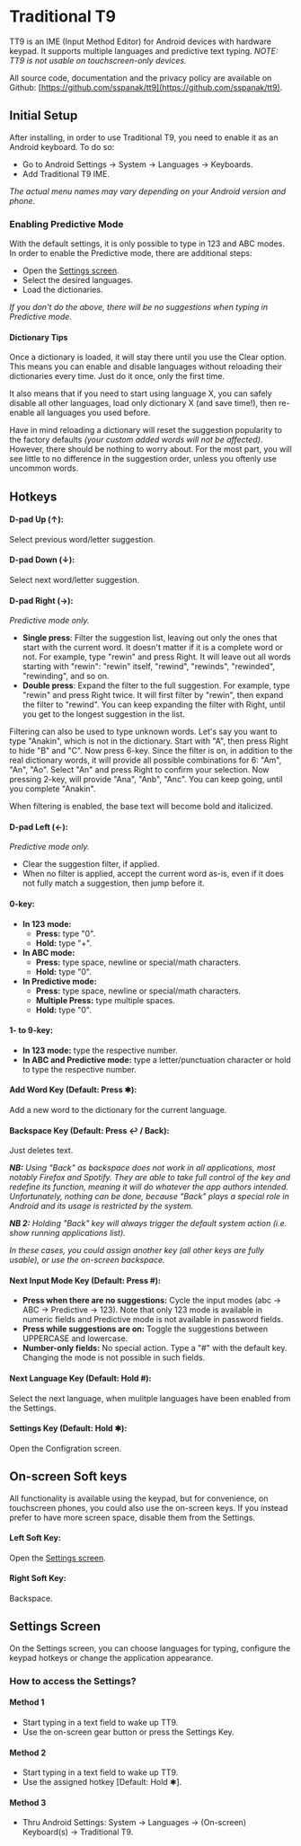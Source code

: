 # Traditional T9
TT9 is an IME (Input Method Editor) for Android devices with hardware keypad. It supports multiple languages and predictive text typing. _NOTE: TT9 is not usable on touchscreen-only devices._

All source code, documentation and the privacy policy are available on Github: [https://github.com/sspanak/tt9](https://github.com/sspanak/tt9).

## Initial Setup
After installing, in order to use Traditional T9, you need to enable it as an Android keyboard. To do so:

- Go to Android Settings → System → Languages → Keyboards.
- Add Traditional T9 IME.

_The actual menu names may vary depending on your Android version and phone._

### Enabling Predictive Mode
With the default settings, it is only possible to type in 123 and ABC modes. In order to enable the Predictive mode, there are additional steps:

- Open the [Settings screen](#settings-screen).
- Select the desired languages.
- Load the dictionaries.

_If you don't do the above, there will be no suggestions when typing in Predictive mode._

#### Dictionary Tips
Once a dictionary is loaded, it will stay there until you use the Clear option. This means you can enable and disable languages without reloading their dictionaries every time. Just do it once, only the first time.

It also means that if you need to start using language X, you can safely disable all other languages, load only dictionary X (and save time!), then re-enable all languages you used before.

Have in mind reloading a dictionary will reset the suggestion popularity to the factory defaults _(your custom added words will not be affected)_. However, there should be nothing to worry about. For the most part, you will see little to no difference in the suggestion order, unless you oftenly use uncommon words.

## Hotkeys

#### D-pad Up (↑):
Select previous word/letter suggestion.

#### D-pad Down (↓):
Select next word/letter suggestion.

#### D-pad Right (→):
_Predictive mode only._

- **Single press**: Filter the suggestion list, leaving out only the ones that start with the current word. It doesn't matter if it is a complete word or not. For example, type "rewin" and press Right. It will leave out all words starting with "rewin": "rewin" itself, "rewind", "rewinds", "rewinded", "rewinding", and so on.
- **Double press**: Expand the filter to the full suggestion. For example, type "rewin" and press Right twice. It will first filter by "rewin", then expand the filter to "rewind". You can keep expanding the filter with Right, until you get to the longest suggestion in the list.

Filtering can also be used to type unknown words. Let's say you want to type "Anakin", which is not in the dictionary. Start with "A", then press Right to hide "B" and "C". Now press 6-key. Since the filter is on, in addition to the real dictionary words, it will provide all possible combinations for 6: "Am", "An", "Ao". Select "An" and press Right to confirm your selection. Now pressing 2-key, will provide "Ana", "Anb", "Anc". You can keep going, until you complete "Anakin".

When filtering is enabled, the base text will become bold and italicized.

#### D-pad Left (←):
_Predictive mode only._

- Clear the suggestion filter, if applied.
- When no filter is applied, accept the current word as-is, even if it does not fully match a suggestion, then jump before it.

#### 0-key:
- **In 123 mode:**
  - **Press:** type "0".
  - **Hold:** type "+".
- **In ABC mode:**
  - **Press:** type space, newline or special/math characters.
  - **Hold:** type "0".
- **In Predictive mode:**
  - **Press:** type space, newline or special/math characters.
  - **Multiple Press:** type multiple spaces.
  - **Hold:** type "0".

#### 1- to 9-key:
- **In 123 mode:** type the respective number.
- **In ABC and Predictive mode:** type a letter/punctuation character or hold to type the respective number.

#### Add Word Key (Default: Press ✱):
Add a new word to the dictionary for the current language.

#### Backspace Key (Default: Press ↩ / Back):
Just deletes text.

_**NB:** Using "Back" as backspace does not work in all applications, most notably Firefox and Spotify. They are able to take full control of the key and redefine its function, meaning it will do whatever the app authors intended. Unfortunately, nothing can be done, because "Back" plays a special role in Android and its usage is restricted by the system._

_**NB 2:** Holding "Back" key will always trigger the default system action (i.e. show running applications list)._

_In these cases, you could assign another key (all other keys are fully usable), or use the on-screen backspace._

#### Next Input Mode Key (Default: Press #):
- **Press when there are no suggestions:** Cycle the input modes (abc → ABC → Predictive → 123). Note that only 123 mode is available in numeric fields and Predictive mode is not available in password fields.
- **Press while suggestions are on:** Toggle the suggestions between UPPERCASE and lowercase.
- **Number-only fields:** No special action. Type a "#" with the default key. Changing the mode is not possible in such fields.

#### Next Language Key (Default: Hold #):
Select the next language, when mulitple languages have been enabled from the Settings.

#### Settings Key (Default: Hold ✱):
Open the Configration screen.

## On-screen Soft keys
All functionality is available using the keypad, but for convenience, on touchscreen phones, you could also use the on-screen keys. If you instead prefer to have more screen space, disable them from the Settings.

#### Left Soft Key:
Open the [Settings screen](#settings-screen).

#### Right Soft Key:
Backspace.

## Settings Screen
On the Settings screen, you can choose languages for typing, configure the keypad hotkeys or change the application appearance.

### How to access the Settings?

#### Method 1
- Start typing in a text field to wake up TT9.
- Use the on-screen gear button or press the Settings Key.

#### Method 2
- Start typing in a text field to wake up TT9.
- Use the assigned hotkey [Default: Hold ✱].

#### Method 3
- Thru Android Settings: System -> Languages -> (On-screen) Keyboard(s) -> Traditional T9.

